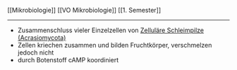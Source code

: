 [[Mikrobiologie]] [[VO Mikrobiologie]] [[1. Semester]]

---

- Zusammenschluss vieler Einzelzellen von [Zelluläre Schleimpilze (Acrasiomycota)](Biologie-Bachelor/Mikrobiologie/Eukaryoten/Schleimpilze(Mycetozoa)/Zelluläre-Schleimpilze-(Acrasiomycota).md)
- Zellen kriechen zusammen und bilden Fruchtkörper, verschmelzen jedoch nicht
- durch Botenstoff cAMP koordiniert
